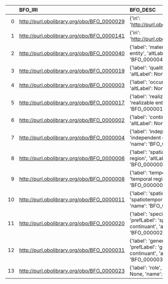 |    | BFO_IRI                                    | BFO_DESC                                                                                                                                  | CAO_IRI                                                            | CAO_DESC                                              |
|---:|:-------------------------------------------|:------------------------------------------------------------------------------------------------------------------------------------------|:-------------------------------------------------------------------|:------------------------------------------------------|
|  0 | http://purl.obolibrary.org/obo/BFO_0000029 | {'iri': 'http://purl.obolibrary.org/obo/BFO_0000029'}                                                                                     | http://purl.obolibrary.org/obo/BFO_0000029                         | {'iri': 'http://purl.obolibrary.org/obo/BFO_0000029'} |
|  1 | http://purl.obolibrary.org/obo/BFO_0000141 | {'iri': 'http://purl.obolibrary.org/obo/BFO_0000141'}                                                                                     | http://purl.obolibrary.org/obo/BFO_0000141                         | {'iri': 'http://purl.obolibrary.org/obo/BFO_0000141'} |
|  2 | http://purl.obolibrary.org/obo/BFO_0000040 | {'label': 'material entity', 'prefLabel': 'material entity', 'altLabel': None, 'name': 'BFO_0000040'}                                     | http://www.ifomis.org/bfo/1.1/snap#MaterialEntity                  | {'label': 'material entity'}                          |
|  3 | http://purl.obolibrary.org/obo/BFO_0000019 | {'label': 'quality', 'prefLabel': 'quality', 'altLabel': None, 'name': 'BFO_0000019'}                                                     | http://www.ifomis.org/bfo/1.1/snap#Quality                         | {'label': 'quality', 'name': 'quality'}               |
|  4 | http://purl.obolibrary.org/obo/BFO_0000003 | {'label': 'occurrent', 'prefLabel': 'occurrent', 'altLabel': None, 'name': 'BFO_0000003'}                                                 | http://www.ifomis.org/bfo/1.1/snap#Occurrent                       | {'label': 'occurrent', 'name': 'occurrent'}           |
|  5 | http://purl.obolibrary.org/obo/BFO_0000017 | {'label': 'realizable entity', 'prefLabel': 'realizable entity', 'altLabel': None, 'name': 'BFO_0000017'}                                 | http://www.ifomis.org/bfo/1.1/snap#RealizableEntity                | {'label': 'realizable entity'}                        |
|  6 | http://purl.obolibrary.org/obo/BFO_0000002 | {'label': 'continuant', 'prefLabel': 'continuant', 'altLabel': None, 'name': 'BFO_0000002'}                                               | http://www.ifomis.org/bfo/1.1/snap#Continuant                      | {'label': 'continuant', 'name': 'continuant'}         |
|  7 | http://purl.obolibrary.org/obo/BFO_0000004 | {'label': 'independent continuant', 'prefLabel': 'independent continuant', 'altLabel': None, 'name': 'BFO_0000004'}                       | http://www.ifomis.org/bfo/1.1/snap#IndependentContinuant           | {'label': 'independent continuant'}                   |
|  8 | http://purl.obolibrary.org/obo/BFO_0000006 | {'label': 'spatial region', 'prefLabel': 'spatial region', 'altLabel': None, 'name': 'BFO_0000006'}                                       | http://www.ifomis.org/bfo/1.1/snap#SpatialRegion                   | {'label': 'spatial region'}                           |
|  9 | http://purl.obolibrary.org/obo/BFO_0000008 | {'label': 'temporal region', 'prefLabel': 'temporal region', 'altLabel': None, 'name': 'BFO_0000008'}                                     | http://www.ifomis.org/bfo/1.1/span#TemporalRegion                  | {'label': 'temporal region'}                          |
| 10 | http://purl.obolibrary.org/obo/BFO_0000011 | {'label': 'spatiotemporal region', 'prefLabel': 'spatiotemporal region', 'altLabel': None, 'name': 'BFO_0000011'}                         | http://www.ifomis.org/bfo/1.1/snap#SpatiotemporalRegion            | {'label': 'spatiotemporal region'}                    |
| 11 | http://purl.obolibrary.org/obo/BFO_0000020 | {'label': 'specifically dependent continuant', 'prefLabel': 'specifically dependent continuant', 'altLabel': None, 'name': 'BFO_0000020'} | http://www.ifomis.org/bfo/1.1/snap#SpecificallyDependentContinuant | {'label': 'specifically dependent continuant'}        |
| 12 | http://purl.obolibrary.org/obo/BFO_0000031 | {'label': 'generically dependent continuant', 'prefLabel': 'generically dependent continuant', 'altLabel': None, 'name': 'BFO_0000031'}   | http://www.ifomis.org/bfo/1.1/snap#GenericallyDependentContinuant  | {'label': 'generically dependent continuant'}         |
| 13 | http://purl.obolibrary.org/obo/BFO_0000023 | {'label': 'role', 'prefLabel': 'role', 'altLabel': None, 'name': 'BFO_0000023'}                                                           | http://purl.obolibrary.org/obo/CHEBI_50906                         | {'label': 'role'}                                     |